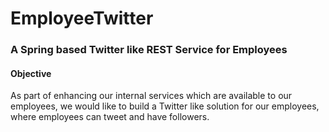 # EmployeeTwitter

### A Spring based Twitter like REST Service for Employees

#### Objective

As part of enhancing our internal services which are available to our employees, we would like to build a Twitter like solution for our employees, where employees can tweet and have followers. 
